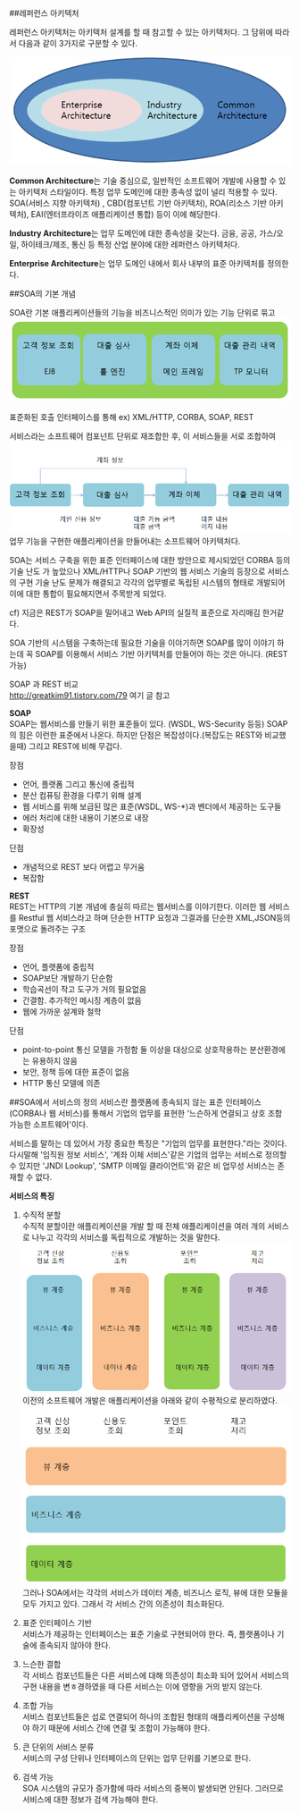##레퍼런스 아키텍처

레퍼런스 아키텍처는 아키텍처 설계를 할 때 참고할 수 있는 아키텍처다. 그 담위에 따라서 다음과 같이 3가지로 구분할 수 있다. 

![](soa1.PNG)

**Common Architecture**는 기술 중심으로, 일반적인 소프트웨어 개발에 사용할 수 있는 아키텍처 스타일이다. 특정 업무 도메인에 대한 종속성 없이 널리 적용할 수 있다. <br>
SOA(서비스 지향 아키텍처) , CBD(컴포넌트 기반 아키텍처), ROA(리소스 기반 아키텍처), EAI(엔터프라이즈 애플리케이션 통합) 등이 이에 해당한다. <br>

**Industry Architecture**는 업무 도메인에 대한 종속성을 갖는다. 금융, 공공, 가스/오일, 하이테크/제조, 통신 등 특정 산업 분야에 대한 레퍼런스 아키텍처다.<br>

**Enterprise Architecture**는 업무 도메인 내에서 회사 내부의 표준 아키텍처를 정의한다. <br>

##SOA의 기본 개념

SOA란 기본 애플리케이션들의 기능을 비즈니스적인 의미가 있는 기능 단위로 묶고 
![](soa2.PNG)

표준화된 호출 인터페이스를 통해 ex) XML/HTTP, CORBA, SOAP, REST<br>


서비스라는 소프트웨어 컴포넌트 단위로 재조합한 후, 이 서비스들을 서로 조합하여 
![](soa3.PNG)
업무 기능을 구현한 애플리케이션을 만들어내는 소프트웨어 아키텍처다. 

SOA는 서비스 구축을 위한 표준 인터페이스에 대한 방안으로 제시되었던 CORBA 등의 기술 난도 가 높았으나 XML/HTTP나 SOAP 기반의 웹 서비스 기술의 등장으로 서비스의 구현 기술 난도 문제가 해결되고 각각의 업무별로 독립된 시스템의 형태로 개발되어 이에 대한 통합이 필요해지면서 주목받게 되었다. 

cf) 지금은 REST가 SOAP을 밀어내고 Web API의 실질적 표준으로 자리매김 한거같다. 

SOA 기반의 시스템을 구축하는데 필요한 기술을 이야기하면 SOAP를 많이 이야기 하는데 꼭 SOAP를 이용해서 서비스 기반 아키텍처를 만들어야 하는 것은 아니다. (REST가능)

SOAP 과 REST 비교 <br>
http://greatkim91.tistory.com/79 여기 글 참고 <br>

**SOAP**<br>
SOAP는 웹서비스를 만들기 위한 표준들이 있다. (WSDL, WS-Security 등등) 
SOAP의 힘은 이런한 표준에서 나온다. 하지만 단점은 복잡성이다.(복잡도는 REST와 비교했을때)
그리고 REST에 비해 무겁다. 

장점
- 언어, 플랫폼 그리고 통신에 중립적
- 분산 컴퓨팅 환경을 다루기 위해 설계
- 웹 서비스를 위해 보급된 많은 표준(WSDL, WS-*)과 벤더에서 제공하는 도구들
- 에러 처리에 대한 내용이 기본으로 내장
- 확장성

단점 
- 개념적으로 REST 보다 어렵고 무거움
- 복잡함 


**REST**<br>
REST는 HTTP의 기본 개념에 충실히 따르는 웹서비스를 이야기한다. 
이러한 웹 서비스를 Restful 웹 서비스라고 하며 단순한 HTTP 요청과 그결과를 단순한 XML,JSON등의 포맷으로 돌려주는 구조 

장점 
- 언어, 플랫폼에 중립적
- SOAP보단 개발하기 단순함
- 학습곡선이 작고 도구가 거의 필요없음
- 간결함. 추가적인 메시징 계층이 없음
- 웹에 가까운 설계와 철학

단점
- point-to-point 통신 모델을 가정함 둘 이상을 대상으로 상호작용하는 분산환경에는 유용하지 않음
- 보안, 정책 등에 대한 표준이 없음 
- HTTP 통신 모델에 의존 

##SOA에서 서비스의 정의
서비스란 플랫폼에 종속되지 않는 표준 인터페이스(CORBA나 웹 서비스)를 통해서 기업의 업무를 표현한 '느슨하게 연결되고 상호 조합 가능한 소프트웨어'이다. 

서비스를 말하는 데 있어서 가장 중요한 특징은 "기업의 업무를 표현한다."라는 것이다. 다시말해 '임직원 정보 서비스', '계좌 이체 서비스'같은 기업의 업무는 서비스로 정의할 수 있지만 'JNDI Lookup', 'SMTP 이메일 클라이언트'와 같은 비 업무성 서비스는 존재할 수 없다. 

**서비스의 특징** 
1. 수직적 분할<br>
수직적 분할이란 애플리케이션을 개발 할 때 전체 애플리케이션을 여러 개의 서비스로 나누고 각각의 서비스를 독립적으로 개발하는 것을 말한다. 
![](soa5.PNG)
이전의 소프트웨어 개발은 애플리케이션을 아래와 같이 수평적으로 분리하였다. 
![](soa4.PNG)
그러나 SOA에서는 각각의 서비스가 데이터 계층, 비즈니스 로직, 뷰에 대한 모듈을 모두 가지고 있다. 그래서 각 서비스 간의 의존성이 최소화된다.

2. 표준 인터페이스 기반<br>
서비스가 제공하는 인터페이스는 표준 기술로 구현되어야 한다. 즉, 플랫폼이나 기술에 종속되지 않아야 한다. 
3. 느슨한 결합<br>
각 서비스 컴포넌트들은 다른 서비스에 대해 의존성이 최소화 되어 있어서 서비스의 구현 내용을 변ㅎ경하였을 때 다른 서비스는 이에 영향을 거의 받지 않는다. 
4. 조합 가능<br>
서비스 컴포넌트들은 섭로 연결되어 하나의 조합된 형태의 애플리케이션을 구성해야 하기 때문에 서비스 간에 연결 및 조합이 가능해야 한다. 
5. 큰 단위의 서비스 분류<br>
서비스의 구성 단위나 인터페이스의 단위는 업무 단위를 기본으로 한다.
6.  검색 가능<br>
SOA 시스템의 규모가 증가함에 따라 서비스의 중복이 발생되면 안된다. 그러므로  서비스에 대한 정보가 검색 가능해야 한다. 